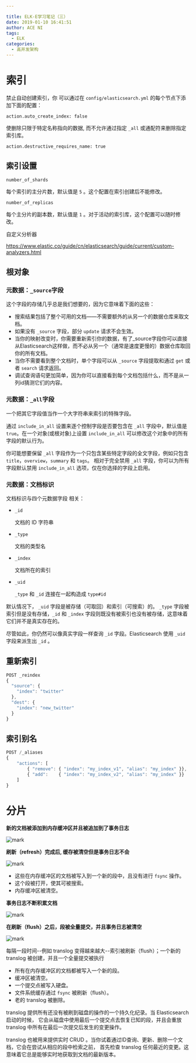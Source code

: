 ```yaml
---

title: ELK-E学习笔记（三）
date: 2019-01-10 16:41:51
author: ACE NI
tags:
  - ELK
categories:
  - 高并发架构
---
```


# 索引

禁止自动创建索引，你 可以通过在 `config/elasticsearch.yml` 的每个节点下添加下面的配置：

```
action.auto_create_index: false
```

使删除只限于特定名称指向的数据, 而不允许通过指定 `_all` 或通配符来删除指定索引库。

```
action.destructive_requires_name: true
```

<!-- more -->

## 索引设置

`number_of_shards`

每个索引的主分片数，默认值是 `5` 。这个配置在索引创建后不能修改。

`number_of_replicas`

每个主分片的副本数，默认值是 `1` 。对于活动的索引库，这个配置可以随时修改。

自定义分析器

https://www.elastic.co/guide/cn/elasticsearch/guide/current/custom-analyzers.html

## 根对象

### 元数据：`_source`字段

这个字段的存储几乎总是我们想要的，因为它意味着下面的这些：

- 搜索结果包括了整个可用的文档——不需要额外的从另一个的数据仓库来取文档。
- 如果没有 `_source` 字段，部分 `update` 请求不会生效。
- 当你的映射改变时，你需要重新索引你的数据，有了_source字段你可以直接从Elasticsearch这样做，而不必从另一个（通常是速度更慢的）数据仓库取回你的所有文档。
- 当你不需要看到整个文档时，单个字段可以从 `_source` 字段提取和通过 `get` 或者 `search` 请求返回。
- 调试查询语句更加简单，因为你可以直接看到每个文档包括什么，而不是从一列id猜测它们的内容。

### 元数据：`_all`字段

一个把其它字段值当作一个大字符串来索引的特殊字段。 

通过 `include_in_all` 设置来逐个控制字段是否要包含在 `_all` 字段中，默认值是 `true`。在一个对象(或根对象)上设置 `include_in_all` 可以修改这个对象中的所有字段的默认行为。

你可能想要保留 `_all` 字段作为一个只包含某些特定字段的全文字段，例如只包含 `title`，`overview`，`summary` 和 `tags`。 相对于完全禁用 `_all` 字段，你可以为所有字段默认禁用 `include_in_all` 选项，仅在你选择的字段上启用。

### 元数据：文档标识

文档标识与四个元数据字段 相关：

- `_id`

  文档的 ID 字符串

- `_type`

  文档的类型名

- `_index`

  文档所在的索引

- `_uid`

  `_type` 和 `_id` 连接在一起构造成 `type#id`

默认情况下， `_uid` 字段是被存储（可取回）和索引（可搜索）的。 `_type` 字段被索引但是没有存储，`_id` 和 `_index` 字段则既没有被索引也没有被存储，这意味着它们并不是真实存在的。

尽管如此，你仍然可以像真实字段一样查询 `_id` 字段。Elasticsearch 使用 `_uid` 字段来派生出 `_id` 。

## 重新索引

```js
POST _reindex
{
  "source": {
    "index": "twitter"
  },
  "dest": {
    "index": "new_twitter"
  }
}
```

## 索引别名

```js
POST /_aliases
{
    "actions": [
        { "remove": { "index": "my_index_v1", "alias": "my_index" }},
        { "add":    { "index": "my_index_v2", "alias": "my_index" }}
    ]
}
```

# 分片

**新的文档被添加到内存缓冲区并且被追加到了事务日志**

![mark](http://pic-cloud.ice-leaf.top/pic-cloud/20190112/z3AJiIOXriPF.png?imageslim)

 **刷新（refresh）完成后, 缓存被清空但是事务日志不会**

![mark](http://pic-cloud.ice-leaf.top/pic-cloud/20190112/ig35kVGz0oA2.png?imageslim)

- 这些在内存缓冲区的文档被写入到一个新的段中，且没有进行 `fsync` 操作。
- 这个段被打开，使其可被搜索。
- 内存缓冲区被清空。

**事务日志不断积累文档**

![mark](http://pic-cloud.ice-leaf.top/pic-cloud/20190112/fLC5y2zhHhwq.png?imageslim)

**在刷新（flush）之后，段被全量提交，并且事务日志被清空**

![mark](http://pic-cloud.ice-leaf.top/pic-cloud/20190112/eVHJw2E4vQw9.png?imageslim)

每隔一段时间--例如 translog 变得越来越大--索引被刷新（flush）；一个新的 translog 被创建，并且一个全量提交被执行

- 所有在内存缓冲区的文档都被写入一个新的段。
- 缓冲区被清空。
- 一个提交点被写入硬盘。
- 文件系统缓存通过 `fsync` 被刷新（flush）。
- 老的 translog 被删除。

translog 提供所有还没有被刷到磁盘的操作的一个持久化纪录。当 Elasticsearch 启动的时候， 它会从磁盘中使用最后一个提交点去恢复已知的段，并且会重放 translog 中所有在最后一次提交后发生的变更操作。

translog 也被用来提供实时 CRUD 。当你试着通过ID查询、更新、删除一个文档，它会在尝试从相应的段中检索之前， 首先检查 translog 任何最近的变更。这意味着它总是能够实时地获取到文档的最新版本。

